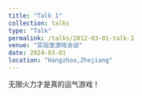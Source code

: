 ```yaml
---
title: "Talk 1"
collection: talks
type: "Talk"
permalink: /talks/2012-03-01-talk-1
venue: "实验室游戏会谈"
date: 2024-03-01
location: "Hangzhou,Zhejiang"
---
```


无限火力才是真的运气游戏！

